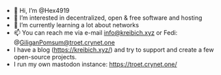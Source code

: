 - 👋 Hi, I’m @Hex4919
- 👀 I’m interested in decentralized, open & free software and hosting
- 🌱 I’m currently learning a lot about networks
- 📫 You can reach me via e-mail info@kreibich.xyz or Fedi: @GiliganPomsum@troet.crynet.one
- I have a blog (https://kreibich.xyz/) and try to support and create a few open-source projects. 
- I run my own mastodon instance: https://troet.crynet.one/

<!---
Hex4919/Hex4919 is a ✨ special ✨ repository because its `README.md` (this file) appears on your GitHub profile.
You can click the Preview link to take a look at your changes.
--->
